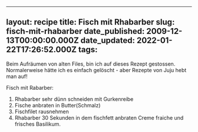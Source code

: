 ______________________________________________________________________

## layout: recipe title: Fisch mit Rhabarber slug: fisch-mit-rhabarber date_published: 2009-12-13T00:00:00.000Z date_updated: 2022-01-22T17:26:52.000Z tags:

Beim Aufräumen von alten Files, bin ich auf dieses Rezept gestossen. Normalerweise hätte ich es
einfach gelöscht - aber Rezepte von Juju hebt man auf!

Fisch mit Rabarber:

1. Rhabarber sehr dünn schneiden mit Gurkenreibe
1. Fische anbraten in Butter(Schmalz)
1. Fischfilet rausnehmen
1. Rhabarber 30 Sekunden in dem fischfett anbraten Creme fraiche und frisches Basilikum.
